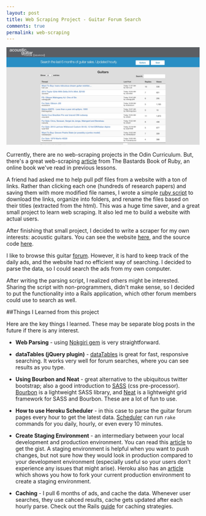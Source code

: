 ```yaml
---
layout: post
title: Web Scraping Project - Guitar Forum Search
comments: true
permalink: web-scraping
---
```

![agf example](/assets/agf2.png)

Currently, there are no web-scraping projects in the Odin Curriculum. But, there's a great web-scraping [article](http://ruby.bastardsbook.com/chapters/html-parsing/) from The Bastards Book of Ruby, an online book we've read in previous lessons.

<!--more-->

A friend had asked me to help pull pdf files from a website with a ton of links.  Rather than clicking each one (hundreds of research papers) and saving them with more modified file names, I wrote a simple [ruby script](https://github.com/Jberczel/pdf_scraper) to download the links, organize into folders, and rename the files based on their titles (extracted from the html).  This was a huge time saver, and a great small project to learn web scraping.  It also led me to build a website with actual users.

After finishing that small project, I decided to write a scraper for my own interests: acoustic guitars.
You can see the website [here](http://agf.herokuapp.com/), and the source code [here](https://github.com/Jberczel/GuitarForumSearch).

I like to browse this guitar [forum](http://www.acousticguitarforum.com/forums/forumdisplay.php?f=17). However, it is hard to keep track of the daily ads, and the 
website had no efficient way of searching. I decided to parse the data, so I could search the ads from my own computer. 

After writing the parsing script, I realized others might be interested.  Sharing the script with non-programmers, didn't make sense, so I decided to put the functionality into a Rails application, which other forum members could use to search as well.

##Things I Learned from this project

Here are the key things I learned.  These may be separate blog posts in the future if there is any interest.

- **Web Parsing** - using [Nokgiri gem](http://nokogiri.org/) is very straightforward.

- **dataTables (jQuery plugin)** - [dataTables](http://www.datatables.net/) is great for fast, responsive searching.  It works very well for forum searches, where you can see results as you type.

- **Using Bourbon and Neat** - great alternative to the ubiquitous twitter bootstrap; also a good
  introduction to [SASS](http://sass-lang.com/) (css pre-processor).  [Bourbon](http://bourbon.io/) is a lightweight SASS library, and [Neat](http://neat.bourbon.io/) is a lightweight grid framework for SASS and Bourbon.  These are a lot of fun to use.

- **How to use Heroku Scheduler** - in this case to parse the guitar forum pages every hour to get the latest data.  [Scheduler](https://devcenter.heroku.com/articles/scheduler) can run `rake` commands for you daily, hourly, or even every 10 minutes.

- **Create Staging Environment** - an intermediary between your local development and production environment.  You can read this [article](http://robots.thoughtbot.com/multiple-environments-on-heroku) to get the gist. A staging environment is helpful when you want to push changes, but not sure how they would look in production compared to your development environment (especially useful so your users don't experience any issues that might arise). Heroku also has an [article](https://devcenter.heroku.com/articles/multiple-environments) which shows you how to fork your current production environment to create a staging environment.

- **Caching** - I pull 6 months of ads, and cache the data.  Whenever user searches, they use cahced results, cache gets updated after each hourly parse.  Check out the Rails [guide](http://guides.rubyonrails.org/caching_with_rails.html) for caching strategies.







